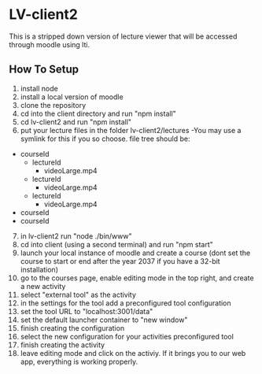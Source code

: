 LV-client2
===
This is a stripped down version of lecture viewer that will be accessed through moodle using lti.

How To Setup
---

1. install node
2. install a local version of moodle
3. clone the repository
4. cd into the client directory and run "npm install"
5. cd lv-client2 and run "npm install"
6. put your lecture files in the folder lv-client2/lectures -You may use a symlink for this if you so choose.
file tree should be:
* courseId
    * lectureId
        * videoLarge.mp4
    * lectureId
        * videoLarge.mp4
    * lectureId
        * videoLarge.mp4
* courseId
* courseId


7. in lv-client2 run "node ./bin/www"
8. cd into client (using a second terminal) and run "npm start"
9. launch your local instance of moodle and create a course (dont set the course to start or end after the year 2037 if you have a 32-bit installation)
10. go to the courses page, enable editing mode in the top right, and create a new activity
11. select "external tool" as the activity
12. in the settings for the tool add a preconfigured tool configuration
13. set the tool URL to "localhost:3001/data"
14. set the default launcher container to "new window"
15. finish creating the configuration
16. select the new configuration for your activities preconfigured tool
17. finish creating the activity
18. leave editing mode and click on the activiy. If it brings you to our web app, everything is working properly.
